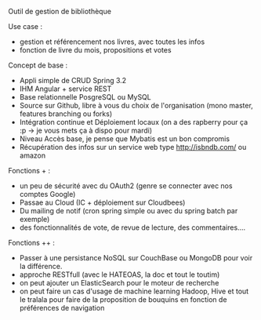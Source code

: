 Outil de gestion de bibliothèque

Use case :
- gestion et référencement nos livres, avec toutes les infos
- fonction de livre du mois, propositions et votes

Concept de base : 
- Appli simple de CRUD Spring 3.2
- IHM Angular + service REST
- Base relationnelle PosgreSQL ou MySQL
- Source sur Github, libre à vous du choix de l'organisation (mono master, features branching ou forks)
- Intégration continue et Déploiement locaux (on a des rapberry pour ça :p -> je vous mets ça à dispo pour mardi)
- Niveau Accès base, je pense que Mybatis est un bon compromis
- Récupération des infos sur un service web type http://isbndb.com/ ou amazon

Fonctions + : 
- un peu de sécurité avec du OAuth2 (genre se connecter avec nos comptes Google)
- Passae au Cloud (IC + déploiement sur Cloudbees)
- Du mailing de notif (cron spring simple ou avec du spring batch par exemple)
- des fonctionnalités de vote, de revue de lecture, des commentaires....

Fonctions ++ : 
- Passer à une persistance NoSQL sur CouchBase ou MongoDB pour voir la différence.
- approche RESTfull (avec le HATEOAS, la doc et tout le toutim)
- on peut ajouter un ElasticSearch pour le moteur de recherche
- on peut faire un cas d'usage de machine learning Hadoop, Hive et tout le tralala pour faire de la proposition de bouquins en fonction de préférences de navigation
